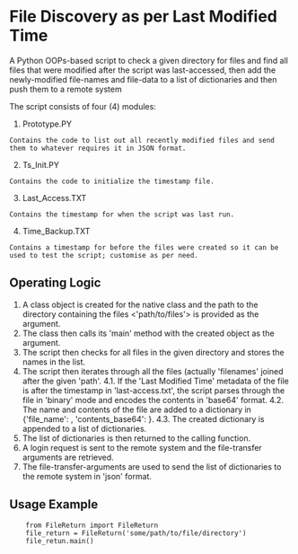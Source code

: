 # File Discovery as per Last Modified Time

<p>
  A Python OOPs-based script to check a given directory for files and find all files that were modified after the script was last-accessed, then add the newly-modified file-names and file-data to a list of dictionaries and then push them to a remote system
</p>

The script consists of four (4) modules:

  1. Prototype.PY
 
    Contains the code to list out all recently modified files and send them to whatever requires it in JSON format.

  2. Ts_Init.PY
 
    Contains the code to initialize the timestamp file.

  3. Last_Access.TXT
 
    Contains the timestamp for when the script was last run.

  4. Time_Backup.TXT
 
    Contains a timestamp for before the files were created so it can be used to test the script; customise as per need.

## Operating Logic
1. A class object is created for the native class and the path to the directory containing the files <'path/to/files'> is provided as the argument.
2. The class then calls its 'main' method with the created object as the argument.
3. The script then checks for all files in the given directory and stores the names in the list.
4. The script then iterates through all the files (actually 'filenames' joined after the given 'path'.
  4.1. If the 'Last Modified Time' metadata of the file is after the timestamp in 'last-access.txt', the script parses through the file in 'binary' mode and encodes   the contents in 'base64' format.
  4.2. The name and contents of the file are added to a dictionary in {'file_name': <file name>, 'contents_base64': <encoded contents>}.
  4.3. The created dictionary is appended to a list of dictionaries.
5. The list of dictionaries is then returned to the calling function.
6. A login request is sent to the remote system and the file-transfer arguments are retrieved.
7. The file-transfer-arguments are used to send the list of dictionaries to the remote system in 'json' format.
  
 ## Usage Example
        from FileReturn import FileReturn
        file_return = FileReturn('some/path/to/file/directory')
        file_retun.main()
